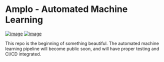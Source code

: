 # Amplo - Automated Machine Learning
[![image](https://img.shields.io/pypi/v/amplo.svg)](https://pypi.python.org/pypi/amplo)
[![image](https://travis-ci.com/nielsuit227/AutoML.svg?token=CnXXBmk9Wj2AwwF6svhz&branch=main)](https://travis-ci.com/nielsuit227/AutoML.svg?token=CnXXBmk9Wj2AwwF6svhz&branch=main)


This repo is the beginning of something beautiful. The automated machine learning pipeline will become public soon, and will have proper testing and CI/CD integrated.

